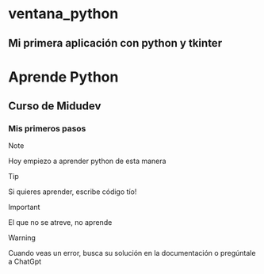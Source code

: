 # ventana_python
## Mi primera aplicación con python y tkinter
# Aprende Python
## Curso de Midudev 
### Mis primeros pasos

> [!NOTE]
> Hoy empiezo a aprender python de esta manera

> [!TIP]
> Si quieres aprender, escribe código tío!

> [!IMPORTANT]
El que no se atreve, no aprende

> [!WARNING]
Cuando veas un error, busca su solución en la documentación o pregúntale a ChatGpt